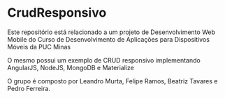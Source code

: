 # CrudResponsivo
Este repositório está relacionado a um projeto de Desenvolvimento Web Mobile do Curso de Desenvolvimento de Aplicações para Dispositivos Móveis da PUC Minas

O mesmo possui um exemplo de CRUD responsivo implementando AngularJS, NodeJS, MongoDB e Materialize

O grupo é composto por Leandro Murta, Felipe Ramos, Beatriz Tavares e Pedro Ferreira.
